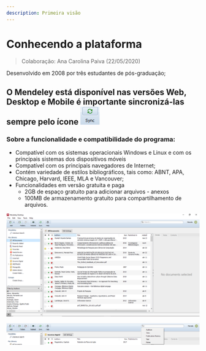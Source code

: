 ```yaml
---
description: Primeira visão
---
```


# Conhecendo a plataforma

> Colaboração: Ana Carolina Paiva \(22/05/2020\)

Desenvolvido em 2008 por três estudantes de pós-graduação;

## O Mendeley está disponível nas versões Web, Desktop e Mobile é importante sincronizá-las sempre pelo ícone ![](../../.gitbook/assets/image%20%2835%29.png) 

### **Sobre a funcionalidade e compatibilidade do programa:**

* Compatível com os sistemas operacionais Windows e Linux e com os principais sistemas dos dispositivos móveis
* Compatível com os principais navegadores de Internet;
* Contém variedade de estilos bibliográficos, tais como: ABNT, APA, Chicago, Harvard, IEEE, MLA e Vancouver; 
* Funcionalidades em versão gratuita e paga
  * 2GB de espaço gratuito para adicionar arquivos - anexos
  * 100MB de armazenamento gratuito para compartilhamento de arquivos.

![](../../.gitbook/assets/image%20%2816%29.png)

![](../../.gitbook/assets/image%20%2826%29.png)

